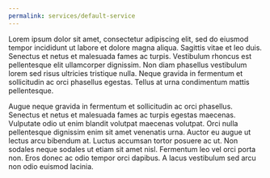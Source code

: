 ```yaml
---
permalink: services/default-service
---
```

Lorem ipsum dolor sit amet, consectetur adipiscing elit, sed do eiusmod tempor incididunt ut labore et dolore magna aliqua. Sagittis vitae et leo duis. Senectus et netus et malesuada fames ac turpis. Vestibulum rhoncus est pellentesque elit ullamcorper dignissim. Non diam phasellus vestibulum lorem sed risus ultricies tristique nulla. Neque gravida in fermentum et sollicitudin ac orci phasellus egestas. Tellus at urna condimentum mattis pellentesque.

Augue neque gravida in fermentum et sollicitudin ac orci phasellus. Senectus et netus et malesuada fames ac turpis egestas maecenas. Vulputate odio ut enim blandit volutpat maecenas volutpat. Orci nulla pellentesque dignissim enim sit amet venenatis urna. Auctor eu augue ut lectus arcu bibendum at. Luctus accumsan tortor posuere ac ut. Non sodales neque sodales ut etiam sit amet nisl. Fermentum leo vel orci porta non. Eros donec ac odio tempor orci dapibus. A lacus vestibulum sed arcu non odio euismod lacinia. 

